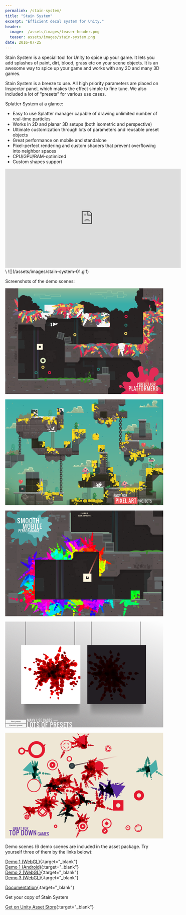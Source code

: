 ```yaml
---
permalink: /stain-system/
title: "Stain System"
excerpt: "Efficient decal system for Unity."
header:
  image:  /assets/images/teaser-header.png
  teaser: assets/images/stain-system.png
date: 2016-07-25
---
```


Stain System is a special tool for Unity to spice up your game. It lets you add splashes of paint, dirt, blood, grass etc on your scene objects. It is an awesome way to spice up your game and works with any 2D and many 3D games.  

Stain System is a breeze to use. All high priority parameters are placed on Inspector panel, which makes the effect simple to fine tune.
We also included a lot of “presets” for various use cases.  

Splatter System at a glance:
  * Easy to use Splatter manager capable of drawing unlimited number of real-time particles
  * Works in 2D and planar 3D setups (both isometric and perspective)
  * Ultimate customization through lots of parameters and reusable preset objects
  * Great performance on mobile and standalone
  * Pixel-perfect rendering and custom shaders that prevent overflowing into neighbor spaces
  * CPU/GPU/RAM-optimized
  * Custom shapes support

<iframe width="560" height="315" src="https://www.youtube.com/embed/qIaVUO0xoxE" title="YouTube video player" frameborder="0" allow="accelerometer; autoplay; clipboard-write; encrypted-media; gyroscope; picture-in-picture" allowfullscreen></iframe>
\
![](/assets/images/stain-system-01.gif)

Screenshots of the demo scenes:  

![](/assets/images/stain-system-01-768x512.png)  

![](/assets/images/stain-system-02-768x512.png)  

![](/assets/images/stain-system-03-768x512.png)  

![](/assets/images/stain-system-04-768x512.png)  

![](/assets/images/stain-system-05-768x512.png)  

Demo scenes (6 demo scenes are included in the asset package. Try yourself three of them by the links below):

[Demo 1 (WebGL)](http://dustyroom.com/splatter-system/demo1){:target="_blank"}  
[Demo 1 (Android)](https://www.dropbox.com/s/7pz42rc6w8fe68x/splatter-system-demo1.apk?dl=1){:target="_blank"}  
[Demo 2 (WebGL)](http://dustyroom.com/splatter-system/demo2){:target="_blank"}  
[Demo 3 (WebGL)](http://dustyroom.com/splatter-system/demo3){:target="_blank"}  

[Documentation](/stain-system-online-manual/){:target="_blank"}  

Get your copy of Stain System

[Get on Unity Asset Store](https://assetstore.unity.com/packages/slug/67146?aid=1101lHzQ){:target="_blank"}
